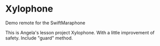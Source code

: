 # Xylophone
Demo remote for the SwiftMaraphone

This is Angela's lesson project Xylophone. With a little improvement of safety. Include "guard" method.
